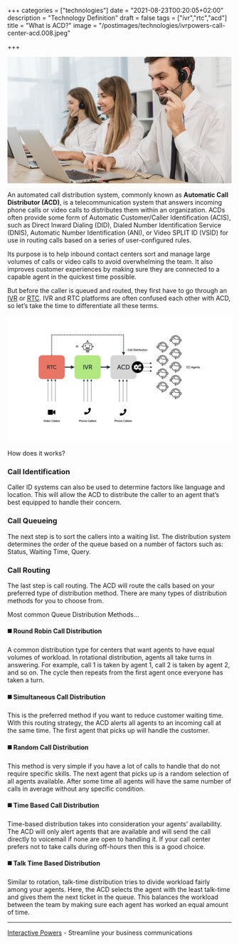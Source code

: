 +++
categories = ["technologies"]
date = "2021-08-23T00:20:05+02:00"
description = "Technology Definition"
draft = false
tags = ["ivr","rtc","acd"]
title = "What is ACD?"
image = "/postimages/technologies/ivrpowers-call-center-acd.008.jpeg"

+++

![Contact Center ACD](/postimages/technologies/ivrpowers-call-center-acd.008.jpeg)

An automated call distribution system, commonly known as **Automatic Call Distributor (ACD)**, is a telecommunication system that answers incoming phone calls or video calls to distributes them within an organization. ACDs often provide some form of Automatic Customer/Caller Identification (ACIS), such as Direct Inward Dialing (DID), Dialed Number Identification Service (DNIS), Automatic Number Identification (ANI), or Video SPLIT ID (VSID) for use in routing calls based on a series of user-configured rules.

Its purpose is to help inbound contact centers sort and manage large volumes of calls or video calls to avoid overwhelming the team. It also improves customer experiences by making sure they are connected to a capable agent in the quickest time possible.

But before the caller is queued and routed, they first have to go through an [IVR](https://blog.ivrpowers.com/post/technologies/what-is-ivr/) or [RTC](https://blog.ivrpowers.com/post/technologies/what-is-rtc/). IVR and RTC platforms are often confused each other with ACD, so let’s take the time to differentiate all these terms.

![IVR RTC ACD Diagram](/postimages/technologies/ivrpowers-acd.011.jpeg)

How does it works?

###	Call Identification
Caller ID systems can also be used to determine factors like language and location. This will allow the ACD to distribute the caller to an agent that’s best equipped to handle their concern.

###	Call Queueing
The next step is to sort the callers into a waiting list. The distribution system determines the order of the queue based on a number of factors such as: Status, Waiting Time, Query. 

###	Call Routing
The last step is call routing. The ACD will route the calls based on your preferred type of distribution method. There are many types of distribution methods for you to choose from. 

Most common Queue Distribution Methods...

####	◼️ Round Robin Call Distribution
A common distribution type for centers that want agents to have equal volumes of workload. In rotational distribution, agents all take turns in answering. For example, call 1 is taken by agent 1, call 2 is taken by agent 2, and so on. The cycle then repeats from the first agent once everyone has taken a turn.

####	◼️ Simultaneous Call Distribution
This is the preferred method if you want to reduce customer waiting time. With this routing strategy, the ACD alerts all agents to an incoming call at the same time. The first agent that picks up will handle the customer.

####	◼️ Random Call Distribution
This method is very simple if you have a lot of calls to handle that do not require specific skills. The next agent that picks up is a random selection of all agents available. After some time all agents will have the same number of calls in average without any specific condition.

####	◼️ Time Based Call Distribution
Time-based distribution takes into consideration your agents’ availability. The ACD will only alert agents that are available and will send the call directly to voicemail if none are open to handling it. If your call center prefers not to take calls during off-hours then this is a good choice.

####	◼️ Talk Time Based Distribution
Similar to rotation, talk-time distribution tries to divide workload fairly among your agents. Here, the ACD selects the agent with the least talk-time and gives them the next ticket in the queue. This balances the workload between the team by making sure each agent has worked an equal amount of time.

---
[Interactive Powers](http://www.ivrpowers.com/) - Streamline your business communications
